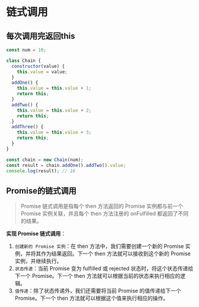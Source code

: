 # 链式调用

## 每次调用完返回this

```javascript
const num = 10;

class Chain {
  constructor(value) {
    this.value = value;
  }
  addOne() {
    this.value = this.value + 1;
    return this;
  }
  addTwo() {
    this.value = this.value + 2;
    return this;
  }
  addThree() {
    this.value = this.value + 3;
    return this;
  }
}

const chain = new Chain(num);
const result = chain.addOne().addTwo().value;
console.log(result); // 16
```


## Promise的链式调用

> Promise 链式调用是指每个 then 方法返回的 Promise 实例都与前一个 Promise 实例关联，并且每个 then 方法注册的 onFulfilled 都返回了不同的结果。

**实现 Promise 链式调用**：

1. `创建新的 Promise 实例`：在 then 方法中，我们需要创建一个新的 Promise 实例，并将其作为结果返回。下一个 then 方法就可以接收到这个新的 Promise 实例，并继续执行。
2. `状态传递`：当前 Promise 变为 fulfilled 或 rejected 状态时，将这个状态传递给下一个 Promise。下一个 then 方法就可以根据当前的状态来执行相应的逻辑。
3. `值传递`：除了状态传递外，我们还需要将当前 Promise 的值传递给下一个 Promise。下一个 then 方法就可以根据这个值来执行相应的操作。